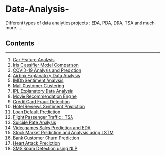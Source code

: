 # Data-Analysis-
Different types of data analytics projects : EDA, PDA, DDA, TSA and much more.....
## Contents

<hr>

<ol>
  <li><a href="https://github.com/MainakRepositor/Data-Analysis/blob/master/Car_Features_Analysis.ipynb"> Car Feature Analysis</a></li>
  <li><a href="https://github.com/MainakRepositor/Data-Analysis/blob/master/Iris_Classifier_Model_Comparison.ipynb"> Iris Classifier Model Comparison</a></li>
  <li><a href="https://github.com/MainakRepositor/Data-Analysis/blob/master/COVID_19_Analysis_and_Prediction.ipynb">COVID-19 Analysis and Prediction</a></li>
  <li><a href="https://github.com/MainakRepositor/Data-Analysis/blob/master/AirBNB_EDA.ipynb">Airbnb Explanatory Data Analysis</a></li>
  <li><a href="https://github.com/MainakRepositor/Data-Analysis/blob/master/IMDb_Sentiment_Analysis.ipynb">IMDb Sentiment Analysis</a></li>
  <li><a href="https://github.com/MainakRepositor/Data-Analysis/blob/master/Mall_Customers_CLustering.ipynb">Mall Customer Clustering</a></li>
  <li><a href="https://github.com/MainakRepositor/Data-Analysis/blob/master/IPL_EDA.ipynb">IPL Explanatory Data Analysis</a></li>
  <li><a href="https://github.com/MainakRepositor/Data-Analysis/blob/master/Movie_Recommendation_Engine.ipynb">Movie Recommendation Engine</a></li>
  <li><a href="https://github.com/MainakRepositor/Data-Analysis/blob/master/Credit_Card_Fraud_Detection.ipynb">Credit Card Fraud Detection</a></li>
  <li><a href="https://github.com/MainakRepositor/Data-Analysis/blob/master/Hotel_Reviews_Sentiment_Prediction.ipynb">Hotel Reviews Sentiment Prediction</a></li>
  <li><a href="https://github.com/MainakRepositor/Data-Analysis/blob/master/Loan_Default_Prediction.ipynb">Loan Default Prediction</a></li>
  <li><a href="https://github.com/MainakRepositor/Data-Analysis/blob/master/Airlines_Passenger_Traffic_TSA.ipynb">Flight Passenger Traffic : TSA</a></li>
  <li><a href="https://github.com/MainakRepositor/Data-Analysis/blob/master/Suicide_Rate_Analysis.ipynb">Suicide Rate Analysis</a></li>
  <li><a href="https://github.com/MainakRepositor/Data-Analysis/blob/master/Video_Games_Sale_Prediction_and_EDA.ipynb">Videogames Sales Prediction and EDA</a></li>
  <li><a href="https://github.com/MainakRepositor/Data-Analysis/blob/master/Stock_Market_Analysis_and_Prediction_.ipynb">Stock Market Prediction and Analysis using LSTM</a></li>
  <li><a href="https://github.com/MainakRepositor/Data-Analysis/blob/master/Bank_Customer_Churn_Prediction.ipynb">Bank Customer Churn Prediction</a></li>
  <li><a href="https://github.com/MainakRepositor/Data-Analysis/blob/master/Heart_Attack_Prediction.ipynb">Heart Attack Prediction</a></li>
  <li><a href="https://github.com/MainakRepositor/Data-Analysis/blob/master/SMS_Spam_Detection_NLP_.ipynb">SMS Spam Detection using NLP</a></li>

</ol>
